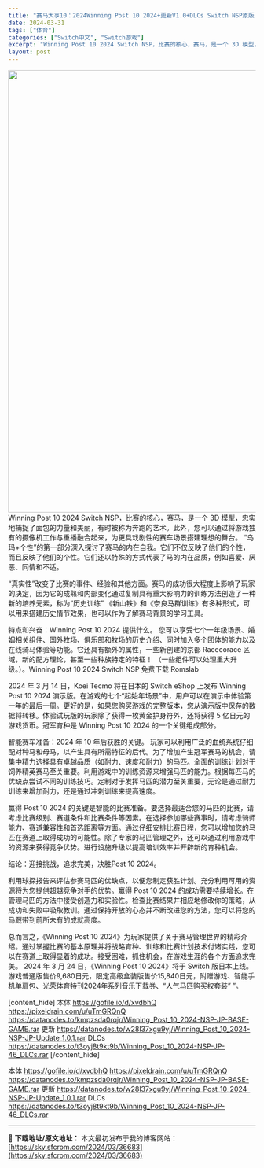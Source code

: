```yaml
---
title: "赛马大亨10：2024Winning Post 10 2024+更新V1.0+DLCs Switch NSP原版 12.2G"
date: 2024-03-31
tags: ["体育"]
categories: ["Switch中文", "Switch游戏"]
excerpt: "Winning Post 10 2024 Switch NSP，比赛的核心，赛马，是一个 3D 模型，忠实地捕捉了面包的力量和美丽，有时被称为奔跑的艺术。此外，您可以通过将游戏独有的摄像机工作与重播融合起来，为更具戏剧性的赛车场景搭建理想的舞台。 “乌玛+个性”的第一部分深入探讨了赛马的内在自我。它&hellip;"
layout: post
---
```


<img class="size-full wp-image-36684 aligncenter" src="https://sky.sfcrom.com/wp-content/uploads/2024/03/2024033103073757.webp" alt="" width="600" height="900" />
Winning Post 10 2024 Switch NSP，比赛的核心，赛马，是一个 3D 模型，忠实地捕捉了面包的力量和美丽，有时被称为奔跑的艺术。此外，您可以通过将游戏独有的摄像机工作与重播融合起来，为更具戏剧性的赛车场景搭建理想的舞台。 “乌玛+个性”的第一部分深入探讨了赛马的内在自我。它们不仅反映了他们的个性，而且反映了他们的个性。它们还以特殊的方式代表了马的内在品质，例如喜爱、厌恶、同情和不适。

“真实性”改变了比赛的事件、经验和其他方面。赛马的成功很大程度上影响了玩家的决定，因为它的成熟和内部变化通过复制具有重大影响力的训练方法创造了一种新的培养元素，称为“历史训练” 《新山铁》和《奈良马群训练》有多种形式，可以用来搭建历史情节效果，也可以作为了解赛马背景的学习工具。

特点和兴奋：Winning Post 10 2024 提供什么。
您可以享受七个一年级场景、婚姻相关组件、国外牧场、俱乐部和牧场的历史介绍、同时加入多个团体的能力以及在线骑马体验等功能。它还具有额外的属性，一些新创建的京都 Racecorace 区域，新的配方理论，甚至一些种族特定的特征！ （一些组件可以处理重大升级。）。Winning Post 10 2024 Switch NSP 免费下载 Romslab

2024 年 3 月 14 日，Koei Tecmo 将在日本的 Switch eShop 上发布 Winning Post 10 2024 演示版。在游戏的七个“起始年场景”中，用户可以在演示中体验第一年的最后一周。更好的是，如果您购买游戏的完整版本，您从演示版中保存的数据将转移。体验试玩版的玩家除了获得一枚黄金护身符外，还将获得 5 亿日元的游戏货币。冠军育种是 Winning Post 10 2024 的一个关键组成部分。

智能赛车准备：2024 年 10 年后获胜的关键。
玩家可以利用广泛的血统系统仔细配对种马和母马，以产生具有所需特征的后代。为了增加产生冠军赛马的机会，请集中精力选择具有卓越品质（如耐力、速度和耐力）的马匹。全面的训练计划对于饲养精英赛马至关重要。利用游戏中的训练资源来增强马匹的能力。根据每匹马的优缺点尝试不同的训练技巧。定制对于发挥马匹的潜力至关重要，无论是通过耐力训练来增加耐力，还是通过冲刺训练来提高速度。

赢得 Post 10 2024 的关键是智能的比赛准备。要选择最适合您的马匹的比赛，请考虑比赛级别、赛道条件和比赛条件等因素。在选择参加哪些赛事时，请考虑骑师能力、赛道兼容性和首选距离等方面。通过仔细安排比赛日程，您可以增加您的马匹在赛道上取得成功的可能性。除了专家的马匹管理之外，还可以通过利用游戏中的资源来获得竞争优势。进行设施升级以提高培训效率并开辟新的育种机会。

结论：迎接挑战，追求完美，决胜Post 10 2024。

利用球探报告来评估参赛马匹的优缺点，以便您制定获胜计划。充分利用可用的资源将为您提供超越竞争对手的优势。赢得 Post 10 2024 的成功需要持续增长。在管理马匹的方法中接受创造力和实验性。检查比赛结果并相应地修改你的策略，从成功和失败中吸取教训。通过保持开放的心态并不断改进您的方法，您可以将您的马厩带到前所未有的成就高度。

总而言之，《Winning Post 10 2024》为玩家提供了关于赛马管理世界的精彩介绍。通过掌握比赛的基本原理并将战略育种、训练和比赛计划技术付诸实践，您可以在赛道上取得显着的成功。接受困难，抓住机会，在游戏生涯的各个方面追求完美。 2024 年 3 月 24 日，《Winning Post 10 2024》将于 Switch 版日本上线。游戏普通版售价9,680日元，限定高级盒装版售价15,840日元，附赠游戏、智能手机单肩包、光荣体育特刊2024年系列音乐下载券、“人气马匹购买权套装” ”。

[content_hide]
本体
https://gofile.io/d/xvdbhQ
https://pixeldrain.com/u/uTmGRQnQ
https://datanodes.to/kmpzsda0rqjr/Winning_Post_10_2024-NSP-JP-BASE-GAME.rar
更新
https://datanodes.to/w28l37xgu9yj/Winning_Post_10_2024-NSP-JP-Update_1.0.1.rar
DLCs
https://datanodes.to/t3oyj8t9kt9b/Winning_Post_10_2024-NSP-JP-46_DLCs.rar
[/content_hide]

<!--wechatfans start-->
本体
https://gofile.io/d/xvdbhQ
https://pixeldrain.com/u/uTmGRQnQ
https://datanodes.to/kmpzsda0rqjr/Winning_Post_10_2024-NSP-JP-BASE-GAME.rar
更新
https://datanodes.to/w28l37xgu9yj/Winning_Post_10_2024-NSP-JP-Update_1.0.1.rar
DLCs
https://datanodes.to/t3oyj8t9kt9b/Winning_Post_10_2024-NSP-JP-46_DLCs.rar
<!--wechatfans end-->

---
📖 **下载地址/原文地址：** 本文最初发布于我的博客网站：[https://sky.sfcrom.com/2024/03/36683](https://sky.sfcrom.com/2024/03/36683)
